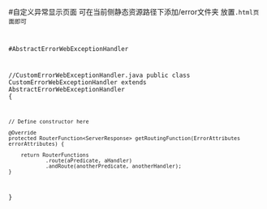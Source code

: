 #自定义异常显示页面
可在当前侧静态资源路径下添加/error文件夹
放置<code>.html页面即可



#AbstractErrorWebExceptionHandler 

//CustomErrorWebExceptionHandler.java
public class CustomErrorWebExceptionHandler extends AbstractErrorWebExceptionHandler {

    // Define constructor here

    @Override
    protected RouterFunction<ServerResponse> getRoutingFunction(ErrorAttributes errorAttributes) {

        return RouterFunctions
                .route(aPredicate, aHandler)
                .andRoute(anotherPredicate, anotherHandler);
    }

}